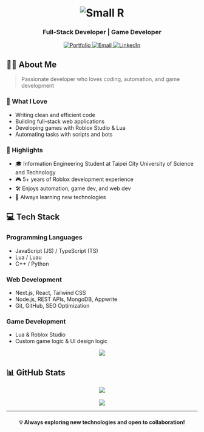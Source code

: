 <div align="center">
  <h1>
    <img src="https://readme-typing-svg.demolab.com?font=Fira+Code&weight=600&size=35&pause=1000&color=6366F1&center=true&vCenter=true&random=false&width=500&lines=Small+R" alt="Small R" />
  </h1>
  <h3>Full-Stack Developer | Game Developer</h3>
  
  <p>
    <a href="https://smallr-portfolio.vercel.app">
      <img src="https://img.shields.io/badge/Portfolio-000000?style=for-the-badge&logo=vercel&logoColor=white" alt="Portfolio" />
    </a>
    <a href="mailto:hhgg12661@gmail.com">
      <img src="https://img.shields.io/badge/Email-D14836?style=for-the-badge&logo=gmail&logoColor=white" alt="Email" />
    </a>
    <a href="https://www.linkedin.com/in/alaner652">
      <img src="https://img.shields.io/badge/LinkedIn-0077B5?style=for-the-badge&logo=linkedin&logoColor=white" alt="LinkedIn" />
    </a>
  </p>
</div>

## 👨‍💻 About Me

> Passionate developer who loves coding, automation, and game development

### 🎯 What I Love

- Writing clean and efficient code
- Building full-stack web applications
- Developing games with Roblox Studio & Lua
- Automating tasks with scripts and bots

### 🌟 Highlights

- 🎓 Information Engineering Student at Taipei City University of Science and Technology
- 🎮 5+ years of Roblox development experience
- 🛠️ Enjoys automation, game dev, and web dev
- 🚀 Always learning new technologies

## 💻 Tech Stack

### Programming Languages

- JavaScript (JS) / TypeScript (TS)
- Lua / Luau
- C++ / Python

### Web Development

- Next.js, React, Tailwind CSS
- Node.js, REST APIs, MongoDB, Appwrite
- Git, GitHub, SEO Optimization

### Game Development

- Lua & Roblox Studio
- Custom game logic & UI design logic

<div align="center">
  <img src="https://skillicons.dev/icons?i=nextjs,react,ts,tailwind,nodejs,lua,python,cpp,mongodb,git&perline=5" />
</div>

## 📊 GitHub Stats

<div align="center">
  <img src="https://github-readme-stats.vercel.app/api?username=Ynoob87&show_icons=true&theme=tokyonight&hide_border=true&count_private=true&rank_icon=github&hide=issues&card_width=495" />
  
  <br/>
  <br/>
  
  <img src="https://github-readme-stats.vercel.app/api/top-langs/?username=Ynoob87&layout=compact&theme=tokyonight&hide_border=true&langs_count=6" />
</div>

---

<div align="center">
  <h4>💡 Always exploring new technologies and open to collaboration!</h4>
</div>
